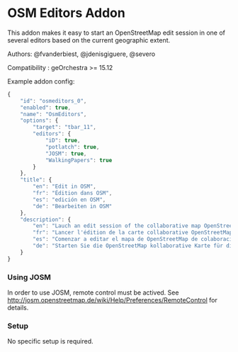 OSM Editors Addon
=================

This addon makes it easy to start an OpenStreetMap edit session in one 
of several editors based on the current geographic extent.


Authors: @fvanderbiest, @jdenisgiguere, @severo 

Compatibility :  geOrchestra >= 15.12

Example addon config:

```js
{
    "id": "osmeditors_0",
    "enabled": true,
    "name": "OsmEditors",
    "options": {
        "target": "tbar_11",
        "editors": {
            "iD": true,
            "potlatch": true,
            "JOSM": true,
            "WalkingPapers": true
        }
    },
    "title": {
        "en": "Edit in OSM",
        "fr": "Édition dans OSM",
        "es": "edición en OSM",
        "de": "Bearbeiten in OSM"
    },
    "description": {
        "en": "Lauch an edit session of the collaborative map OpenStreetMap for current geographic extent",
        "fr": "Lancer l'édition de la carte collaborative OpenStreetMap pour la zone présentée dans le visualisateur",
        "es": "Comenzar a editar el mapa de OpenStreetMap de colaboración para el área que se muestra en el visor",
        "de": "Starten Sie die OpenStreetMap kollaborative Karte für die im Viewer angezeigt Bereich Bearbeitung"
    }
}

```

### Using JOSM

In order to use JOSM, remote control must be actived.
See http://josm.openstreetmap.de/wiki/Help/Preferences/RemoteControl for details.


### Setup

No specific setup is required.
